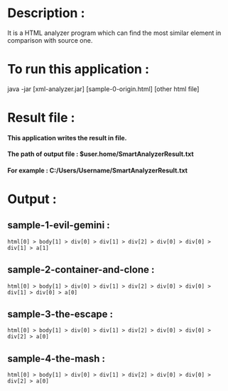 # Description :
 It is a HTML analyzer program which can find the most similar element in comparison with source one.

# To run this application : 
java -jar [xml-analyzer.jar] [sample-0-origin.html] [other html file]

# Result file :
#### This application writes the result in file.
#### The path of output file : $user.home/SmartAnalyzerResult.txt
#### For example : C:/Users/Username/SmartAnalyzerResult.txt

# Output :

## sample-1-evil-gemini :

    html[0] > body[1] > div[0] > div[1] > div[2] > div[0] > div[0] > div[1] > a[1]

## sample-2-container-and-clone :

    html[0] > body[1] > div[0] > div[1] > div[2] > div[0] > div[0] > div[1] > div[0] > a[0]

## sample-3-the-escape :

    html[0] > body[1] > div[0] > div[1] > div[2] > div[0] > div[0] > div[2] > a[0]

## sample-4-the-mash :

    html[0] > body[1] > div[0] > div[1] > div[2] > div[0] > div[0] > div[2] > a[0]
